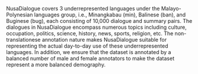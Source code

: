 NusaDialogue covers 3 underrepresented languages under the Malayo-Polynesian languages group, i.e., Minangkabau (min), Balinese (ban), and Buginese (bug), each consisting of 10,000 dialogue and summary pairs. The dialogues in NusaDialogue encompass numerous topics including culture, occupation, politics, science, history, news, sports, religion, etc. The non-translationese annotation nature makes NusaDialogue suitable for representing the actual day-to-day use of these underrepresented languages. In addition, we ensure that the dataset is annotated by a balanced number of male and female annotators to make the dataset represent a more balanced demography.